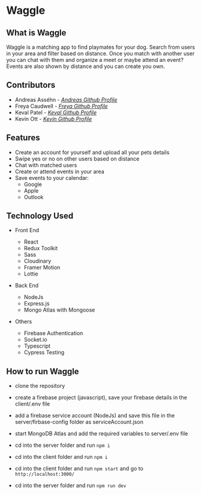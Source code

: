 # Waggle

## What is Waggle

Waggle is a matching app to find playmates for your dog. Search from users in your area and filter based on distance. Once you match with another user you can chat with them and organize a meet or maybe attend an event? Events are also shown by distance and you can create you own.

## Contributors

- Andreas Asséhn - _[Andreas Github Profile](https://github.com/andreas-assehn)_
- Freya Caudwell - _[Freya Github Profile](https://github.com/fcaud)_
- Keval Patel - _[Keval Github Profile](https://github.com/Keval-P21)_
- Kevin Ott - _[Kevin Github Profile](https://github.com/kelott)_

## Features

- Create an account for yourself and upload all your pets details
- Swipe yes or no on other users based on distance
- Chat with matched users
- Create or attend events in your area
- Save events to your calendar:
  - Google
  - Apple
  - Outlook

## Technology Used

- Front End

  - React
  - Redux Toolkit
  - Sass
  - Cloudinary
  - Framer Motion
  - Lottie

- Back End

  - NodeJs
  - Express.js
  - Mongo Atlas with Mongoose

- Others
  - Firebase Authentication
  - Socket.io
  - Typescript
  - Cypress Testing

## How to run Waggle

- clone the repository
- create a firebase project (javascript), save your firebase details in the client/.env file
- add a firebase service account (NodeJs) and save this file in the server/firbase-config folder as serviceAccount.json
- start MongoDB Atlas and add the required variables to server/.env file

- cd into the server folder and run `npm i`
- cd into the client folder and run `npm i`
- cd into the client folder and run `npm start` and go to `http://localhost:3000/`
- cd into the server folder and run `npm run dev`
